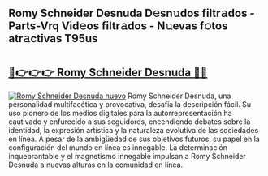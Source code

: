 ## Romy Schneider Desnuda D𝚎sn𝚞dos filtr𝚊dos - Parts-Vrq Vid𝚎os filtr𝚊dos - N𝚞evas f𝚘tos atr𝚊ctivas T95us

# <h2><a href="http://mb81zvt.tromn.icu/?c=Romy+Schneider+Desnuda">🔗👉👉👉 Romy Schneider Desnuda 🔗🔗</a></h2>

[![Romy Schneider Desnuda nuevo](https://i.imgur.com/pEAQMta.gif)](http://mb81zvt.tromn.icu/?c=Romy+Schneider+Desnuda)
Romy Schneider Desnuda, una personalidad multifacética y provocativa, desafía la descripción fácil. Su uso pionero de los medios digitales para la autorrepresentación ha cautivado y enfurecido a sus seguidores, encendiendo debates sobre la identidad, la expresión artística y la naturaleza evolutiva de las sociedades en línea. A pesar de la ambigüedad de sus objetivos futuros, su papel en la configuración del mundo en línea es innegable. La determinación inquebrantable y el magnetismo innegable impulsan a Romy Schneider Desnuda a nuevas alturas en la comunidad en línea.
